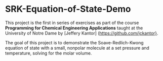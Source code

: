 # SRK-Equation-of-State-Demo
This project is the first in series of exercises as part of the course **Programming for Chemical Engineering Applications** taught at the
University of Notre Dame by [Jeffery Kantor] (https://github.com/jckantor}.

The goal of this project is to demonstrate the Soave-Redlich-Kwong equation of state with a small, nonpolar molecule at a set pressure and 
temperature, solving for the molar volume.
